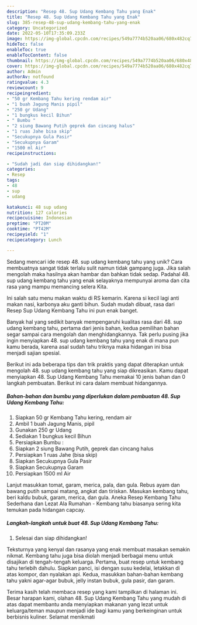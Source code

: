 ```yaml
---
description: "Resep 48. Sup Udang Kembang Tahu yang Enak"
title: "Resep 48. Sup Udang Kembang Tahu yang Enak"
slug: 385-resep-48-sup-udang-kembang-tahu-yang-enak
category: Uncategorized
date: 2022-05-10T17:35:09.233Z
image: https://img-global.cpcdn.com/recipes/549a7774b520aa06/680x482cq70/48-sup-udang-kembang-tahu-foto-resep-utama.jpg
hideToc: false
enableToc: true
enableTocContent: false
thumbnail: https://img-global.cpcdn.com/recipes/549a7774b520aa06/680x482cq70/48-sup-udang-kembang-tahu-foto-resep-utama.jpg
cover: https://img-global.cpcdn.com/recipes/549a7774b520aa06/680x482cq70/48-sup-udang-kembang-tahu-foto-resep-utama.jpg
author: Admin
authorAv: notfound
ratingvalue: 4.3
reviewcount: 9
recipeingredient:
- "50 gr Kembang Tahu kering rendam air"
- "1 buah Jagung Manis pipil"
- "250 gr Udang"
- "1 bungkus kecil Bihun"
- " Bumbu "
- "2 siung Bawang Putih geprek dan cincang halus"
- "1 ruas Jahe bisa skip"
- "Secukupnya Gula Pasir"
- "Secukupnya Garam"
- "1500 ml Air"
recipeinstructions:

- "Sudah jadi dan siap dihidangkan!"
categories:
- Resep
tags:
- 48
- sup
- udang

katakunci: 48 sup udang 
nutrition: 127 calories
recipecuisine: Indonesian
preptime: "PT20M"
cooktime: "PT42M"
recipeyield: "1"
recipecategory: Lunch

---
```





Sedang mencari ide resep 48. sup udang kembang tahu yang unik? Cara membuatnya sangat tidak terlalu sulit namun tidak gampang juga. Jika salah mengolah maka hasilnya akan hambar dan bahkan tidak sedap. Padahal 48. sup udang kembang tahu yang enak selayaknya mempunyai aroma dan cita rasa yang mampu memancing selera Kita.





Ini salah satu menu makan waktu di RS kemarin. Karena si kecil lagi anti makan nasi, karbonya aku ganti bihun. Sudah mudah dibuat, rasa dari Resep Sup Udang Kembang Tahu ini pun enak banget.

Banyak hal yang sedikit banyak mempengaruhi kualitas rasa dari 48. sup udang kembang tahu, pertama dari jenis bahan, kedua pemilihan bahan segar sampai cara mengolah dan menghidangkannya. Tak perlu pusing jika ingin menyiapkan 48. sup udang kembang tahu yang enak di mana pun kamu berada, karena asal sudah tahu triknya maka hidangan ini bisa menjadi sajian spesial.






Berikut ini ada beberapa tips dan trik praktis yang dapat diterapkan untuk mengolah 48. sup udang kembang tahu yang siap dikreasikan. Kamu dapat menyiapkan 48. Sup Udang Kembang Tahu memakai 10 jenis bahan dan 0 langkah pembuatan. Berikut ini cara dalam membuat hidangannya.

<!--inarticleads1-->

##### Bahan-bahan dan bumbu yang diperlukan dalam pembuatan 48. Sup Udang Kembang Tahu:

1. Siapkan 50 gr Kembang Tahu kering, rendam air
1. Ambil 1 buah Jagung Manis, pipil
1. Gunakan 250 gr Udang
1. Sediakan 1 bungkus kecil Bihun
1. Persiapkan  Bumbu :
1. Siapkan 2 siung Bawang Putih, geprek dan cincang halus
1. Persiapkan 1 ruas Jahe (bisa skip)
1. Siapkan Secukupnya Gula Pasir
1. Siapkan Secukupnya Garam
1. Persiapkan 1500 ml Air


Lanjut masukkan tomat, garam, merica, pala, dan gula. Rebus ayam dan bawang putih sampai matang, angkat dan tiriskan. Masukan kembang tahu, beri kaldu bubuk, garam, merica, dan gula. Aneka Resep Kembang Tahu Sederhana dan Lezat Ala Rumahan - Kembang tahu biasanya sering kita temukan pada hidangan capcay. 

<!--inarticleads2-->

##### Langkah-langkah untuk buat 48. Sup Udang Kembang Tahu:


1. Selesai dan siap dihidangkan!

Teksturnya yang kenyal dan rasanya yang enak membuat masakan semakin nikmat. Kembang tahu juga bisa diolah menjadi berbagai menu untuk disajikan di tengah-tengah keluarga. Pertama, buat resep untuk kembang tahu terlebih dahulu. Siapkan panci, isi dengan susu kedelai, letakkan di atas kompor, dan nyalakan api. Kedua, masukkan bahan-bahan kembang tahu yakni agar-agar bubuk, jelly instan bubuk, gula pasir, dan garam. 

Terima kasih telah membaca resep yang kami tampilkan di halaman ini. Besar harapan kami, olahan 48. Sup Udang Kembang Tahu yang mudah di atas dapat membantu anda menyiapkan makanan yang lezat untuk keluarga/teman maupun menjadi ide bagi kamu yang berkeinginan untuk berbisnis kuliner. Selamat menikmati
